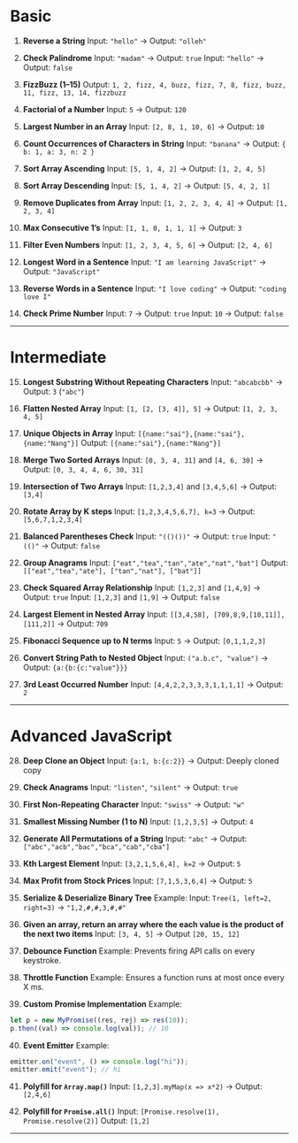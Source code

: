 # Basic

1. **Reverse a String**
   Input: `"hello"` → Output: `"olleh"`

2. **Check Palindrome**
   Input: `"madam"` → Output: `true`
   Input: `"hello"` → Output: `false`

3. **FizzBuzz (1–15)**
   Output: `1, 2, fizz, 4, buzz, fizz, 7, 8, fizz, buzz, 11, fizz, 13, 14, fizzbuzz`

4. **Factorial of a Number**
   Input: `5` → Output: `120`

5. **Largest Number in an Array**
   Input: `[2, 8, 1, 10, 6]` → Output: `10`

6. **Count Occurrences of Characters in String**
   Input: `"banana"` → Output: `{ b: 1, a: 3, n: 2 }`

7. **Sort Array Ascending**
   Input: `[5, 1, 4, 2]` → Output: `[1, 2, 4, 5]`

8. **Sort Array Descending**
   Input: `[5, 1, 4, 2]` → Output: `[5, 4, 2, 1]`

9. **Remove Duplicates from Array**
   Input: `[1, 2, 2, 3, 4, 4]` → Output: `[1, 2, 3, 4]`

10. **Max Consecutive 1’s**
    Input: `[1, 1, 0, 1, 1, 1]` → Output: `3`

11. **Filter Even Numbers**
    Input: `[1, 2, 3, 4, 5, 6]` → Output: `[2, 4, 6]`

12. **Longest Word in a Sentence**
    Input: `"I am learning JavaScript"` → Output: `"JavaScript"`

13. **Reverse Words in a Sentence**
    Input: `"I love coding"` → Output: `"coding love I"`

14. **Check Prime Number**
    Input: `7` → Output: `true`
    Input: `10` → Output: `false`

---

# Intermediate

15. **Longest Substring Without Repeating Characters**
    Input: `"abcabcbb"` → Output: `3` (`"abc"`)

16. **Flatten Nested Array**
    Input: `[1, [2, [3, 4]], 5]` → Output: `[1, 2, 3, 4, 5]`

17. **Unique Objects in Array**
    Input: `[{name:"sai"},{name:"sai"},{name:"Nang"}]`
    Output: `[{name:"sai"},{name:"Nang"}]`

18. **Merge Two Sorted Arrays**
    Input: `[0, 3, 4, 31]` and `[4, 6, 30]` → Output: `[0, 3, 4, 4, 6, 30, 31]`

19. **Intersection of Two Arrays**
    Input: `[1,2,3,4]` and `[3,4,5,6]` → Output: `[3,4]`

20. **Rotate Array by K steps**
    Input: `[1,2,3,4,5,6,7], k=3` → Output: `[5,6,7,1,2,3,4]`

21. **Balanced Parentheses Check**
    Input: `"(()())"` → Output: `true`
    Input: `"(()"` → Output: `false`

22. **Group Anagrams**
    Input: `["eat","tea","tan","ate","nat","bat"]`
    Output: `[["eat","tea","ate"], ["tan","nat"], ["bat"]]`

23. **Check Squared Array Relationship**
    Input: `[1,2,3]` and `[1,4,9]` → Output: `true`
    Input: `[1,2,3]` and `[1,9]` → Output: `false`

24. **Largest Element in Nested Array**
    Input: `[[3,4,58], [709,8,9,[10,11]], [111,2]]` → Output: `709`

25. **Fibonacci Sequence up to N terms**
    Input: `5` → Output: `[0,1,1,2,3]`

26. **Convert String Path to Nested Object**
    Input: `("a.b.c", "value")` → Output: `{a:{b:{c:"value"}}}`

27. **3rd Least Occurred Number**
    Input: `[4,4,2,2,3,3,3,1,1,1,1]` → Output: `2`

---

# Advanced JavaScript

28. **Deep Clone an Object**
    Input: `{a:1, b:{c:2}}` → Output: Deeply cloned copy

29. **Check Anagrams**
    Input: `"listen"`, `"silent"` → Output: `true`

30. **First Non-Repeating Character**
    Input: `"swiss"` → Output: `"w"`

31. **Smallest Missing Number (1 to N)**
    Input: `[1,2,3,5]` → Output: `4`

32. **Generate All Permutations of a String**
    Input: `"abc"` → Output: `["abc","acb","bac","bca","cab","cba"]`

33. **Kth Largest Element**
    Input: `[3,2,1,5,6,4], k=2` → Output: `5`

34. **Max Profit from Stock Prices**
    Input: `[7,1,5,3,6,4]` → Output: `5`

35. **Serialize & Deserialize Binary Tree**
    Example:
    Input: `Tree(1, left=2, right=3)` → `"1,2,#,#,3,#,#"`

36. **Given an array, return an array where the each value is the product of the next two items**
    Input: `[3, 4, 5]` → Output `[20, 15, 12]`

37. **Debounce Function**
    Example: Prevents firing API calls on every keystroke.

38. **Throttle Function**
    Example: Ensures a function runs at most once every X ms.

39. **Custom Promise Implementation**
    Example:

```js
let p = new MyPromise((res, rej) => res(10));
p.then((val) => console.log(val)); // 10
```

40. **Event Emitter**
    Example:

```js
emitter.on("event", () => console.log("hi"));
emitter.emit("event"); // hi
```

41. **Polyfill for `Array.map()`**
    Input: `[1,2,3].myMap(x => x*2)` → Output: `[2,4,6]`

42. **Polyfill for `Promise.all()`**
    Input: `[Promise.resolve(1), Promise.resolve(2)]`
    Output: `[1,2]`

---
